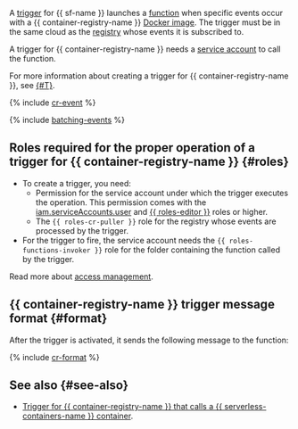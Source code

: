 A [trigger](../../functions/concepts/trigger/index.md) for {{ sf-name }} launches a [function](../../functions/concepts/function.md) when specific events occur with a {{ container-registry-name }} [Docker image](../../container-registry/concepts/docker-image.md). The trigger must be in the same cloud as the [registry](../../container-registry/concepts/registry.md) whose events it is subscribed to.

A trigger for {{ container-registry-name }} needs a [service account](../../iam/concepts/users/service-accounts.md) to call the function.

For more information about creating a trigger for {{ container-registry-name }}, see [{#T}](../../functions/operations/trigger/cr-trigger-create.md).

{% include [cr-event](cr-event.md) %}

{% include [batching-events](batching-events.md) %}

## Roles required for the proper operation of a trigger for {{ container-registry-name }} {#roles}

* To create a trigger, you need:
   * Permission for the service account under which the trigger executes the operation. This permission comes with the [iam.serviceAccounts.user](../../iam/security/index.md#iam-serviceAccounts-user) and [{{ roles-editor }}](../../iam/roles-reference.md#editor) roles or higher.
   * The `{{ roles-cr-puller }}` role for the registry whose events are processed by the trigger.
* For the trigger to fire, the service account needs the `{{ roles-functions-invoker }}` role for the folder containing the function called by the trigger.

Read more about [access management](../../functions/security/index.md).

## {{ container-registry-name }} trigger message format {#format}

After the trigger is activated, it sends the following message to the function:

{% include [cr-format](cr-format.md) %}

## See also {#see-also}

* [Trigger for {{ container-registry-name }} that calls a {{ serverless-containers-name }} container](../../serverless-containers/concepts/trigger/cr-trigger.md).